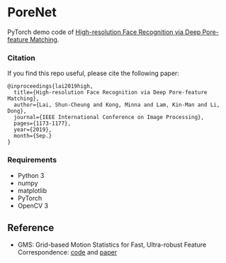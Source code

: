 # PoreNet

PyTorch demo code of [High-resolution Face Recognition via Deep Pore-feature Matching](https://ieeexplore.ieee.org/abstract/document/8803686).

### Citation
If you find this repo useful, please cite the following paper:
```
@inproceedings{lai2019high,
  title={High-resolution Face Recognition via Deep Pore-feature Matching},
  author={Lai, Shun-Cheung and Kong, Minna and Lam, Kin-Man and Li, Dong},
  journal={IEEE International Conference on Image Processing},
  pages={1173-1177},
  year={2019},
  month={Sep.}
}
```

### Requirements
- Python 3
- numpy
- matplotlib
- PyTorch
- OpenCV 3

## Reference
- GMS: Grid-based Motion Statistics for Fast, Ultra-robust Feature Correspondence: [code](https://github.com/JiawangBian/GMS-Feature-Matcher) and [paper](https://ieeexplore.ieee.org/document/8099785)
